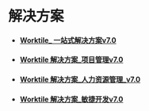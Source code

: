 # 解决方案

* #### [ Worktile_ 一站式解决方案v7.0 ](https://at.worktile.com/files/5b4ed802b76c7a55e3b6ab26/preview?from=drive&version=3)

* #### [ Worktile 解决方案_项目管理v7.0](https://at.worktile.com/files/5bc7f0badb334a0fabe6314f/preview?from=drive&version=1)

* #### [Worktile 解决方案_人力资源管理_v7.0](https://at.worktile.com/files/5b7cdb2e585df323ffa93011/preview?from=drive&version=1)

* #### [Worktile 解决方案_敏捷开发v7.0](https://at.worktile.com/files/5b756d92e979fe1f988c5220/preview?from=drive&version=2)